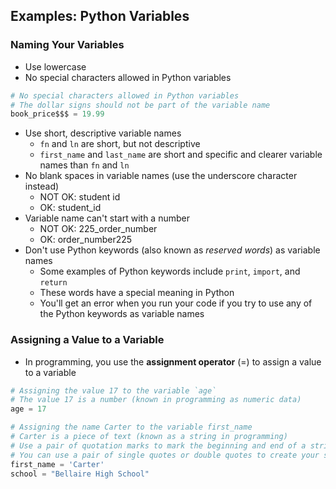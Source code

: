 ## Examples: Python Variables

### Naming Your Variables

- Use lowercase 
- No special characters allowed in Python variables
```python
# No special characters allowed in Python variables
# The dollar signs should not be part of the variable name
book_price$$$ = 19.99
```
- Use short, descriptive variable names
    - `fn` and `ln` are short, but not descriptive
    - `first_name` and `last_name` are short and specific and clearer variable names than `fn` and `ln`
- No blank spaces in variable names (use the underscore character instead)
    - NOT OK: student id 
    - OK: student_id
- Variable name can't start with a number
    - NOT OK: 225_order_number
    - OK: order_number225
- Don't use Python keywords (also known as *reserved words*) as variable names
    - Some examples of Python keywords include `print`, `import`, and `return`
    - These words have a special meaning in Python
    - You'll get an error when you run your code if you try to use any of the Python keywords as variable names


### Assigning a Value to a Variable

- In programming, you use the **assignment operator** (=) to assign a value to a variable
```python
# Assigning the value 17 to the variable `age`
# The value 17 is a number (known in programming as numeric data)
age = 17

# Assigning the name Carter to the variable first_name
# Carter is a piece of text (known as a string in programming)
# Use a pair of quotation marks to mark the beginning and end of a string
# You can use a pair of single quotes or double quotes to create your string
first_name = 'Carter'
school = "Bellaire High School" 
```

